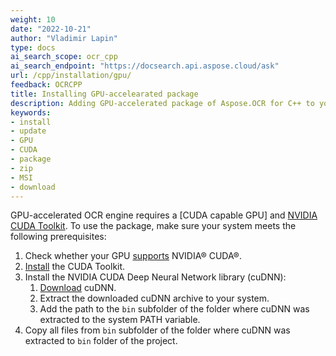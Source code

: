 ```yaml
---
weight: 10
date: "2022-10-21"
author: "Vladimir Lapin"
type: docs
ai_search_scope: ocr_cpp
ai_search_endpoint: "https://docsearch.api.aspose.cloud/ask"
url: /cpp/installation/gpu/
feedback: OCRCPP
title: Installing GPU-accelearated package
description: Adding GPU-accelerated package of Aspose.OCR for C++ to your project.
keywords:
- install
- update
- GPU
- CUDA
- package
- zip
- MSI
- download
---
```


GPU-accelerated OCR engine requires a [CUDA capable GPU] and [NVIDIA CUDA Toolkit](https://developer.nvidia.com/cuda-downloads). To use the package, make sure your system meets the following prerequisites:

1. Check whether your GPU [supports](https://developer.nvidia.com/cuda-gpus) NVIDIA® CUDA®.
2. [Install](https://docs.nvidia.com/cuda/index.html#installation-guides) the CUDA Toolkit.
3. Install the NVIDIA CUDA Deep Neural Network library (cuDNN):
    1. [Download](https://docs.nvidia.com/deeplearning/cudnn/install-guide/index.html) cuDNN.
    2. Extract the downloaded cuDNN archive to your system.
    3. Add the path to the `bin` subfolder of the folder where cuDNN was extracted to the system PATH variable.
4. Copy all files from `bin` subfolder of the folder where cuDNN was extracted to `bin` folder of the project.
